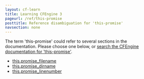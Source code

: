 ```yaml
---
layout: cf-learn
title: Learning CFEngine 3
pageurl: /ref/this-promise
posttitle: Reference disambiguation for 'this-promise'
navsection: none
---
```


The term 'this-promise' could refer to several sections in the documentation. Please choose one below, or
[search the CFEngine documentation for 'this-promise'](http://cfengine.com/docs/latest/search.html?q=this-promise).

- [this.promise_filename](http://cfengine.com/docs/latest/reference-special-variables-this.html#this-promise_filename)
- [this.promise_dirname](http://cfengine.com/docs/latest/reference-special-variables-this.html#this-promise_dirname)
- [this.promise_linenumber](http://cfengine.com/docs/latest/reference-special-variables-this.html#this-promise_linenumber)
